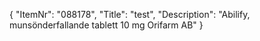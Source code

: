 {
  "ItemNr": "088178",
  "Title": "test",
  "Description": "Abilify, munsönderfallande tablett 10 mg Orifarm AB"
}